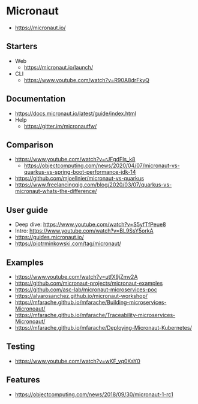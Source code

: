 # Micronaut

- https://micronaut.io/

## Starters

- Web
  - https://micronaut.io/launch/
- CLI
  - https://www.youtube.com/watch?v=R90A8drFkyQ

## Documentation

- https://docs.micronaut.io/latest/guide/index.html
- Help
  - https://gitter.im/micronautfw/

## Comparison

- https://www.youtube.com/watch?v=rJFgdFIs_k8
  - https://objectcomputing.com/news/2020/04/07/micronaut-vs-quarkus-vs-spring-boot-performance-jdk-14
- https://github.com/mjoellnier/micronaut-vs-quarkus
- https://www.freelancinggig.com/blog/2020/03/07/quarkus-vs-micronaut-whats-the-difference/

## User guide

- Deep dive: https://www.youtube.com/watch?v=S5yfTfPeue8
- Intro: https://www.youtube.com/watch?v=BL9SsY5orkA
- https://guides.micronaut.io/
- https://piotrminkowski.com/tag/micronaut/

## Examples

- https://www.youtube.com/watch?v=utfX9jZmv2A
- https://github.com/micronaut-projects/micronaut-examples
- https://github.com/asc-lab/micronaut-microservices-poc
- https://alvarosanchez.github.io/micronaut-workshop/
- https://mfarache.github.io/mfarache/Building-microservices-Micronoaut/
- https://mfarache.github.io/mfarache/Traceability-microservices-Micronoaut/
- https://mfarache.github.io/mfarache/Deploying-Micronaut-Kubernetes/

## Testing

- https://www.youtube.com/watch?v=wKF_vq0KsY0

## Features

- https://objectcomputing.com/news/2018/09/30/micronaut-1-rc1
